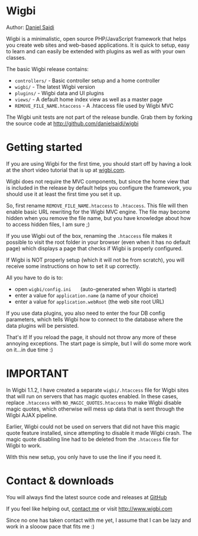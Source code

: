 Wigbi
=====

Author: [Daniel Saidi](daniel.saidi@gmail.com)

Wigbi is a minimalistic, open source PHP/JavaScript framework that helps you create web sites and web-based applications. It is quick to setup, easy to learn and can easily be extended with plugins as well as with your own classes.

The basic Wigbi release contains:

* ``controllers/``  - Basic controller setup and a home controller
* ``wigbi/`` - The latest Wigbi version
* ``plugins/`` - Wigbi data and UI plugins
* ``views/`` - A default home index view as well as a master page
* ``REMOVE_FILE_NAME.htaccess`` - A .htaccess file used by Wigbi MVC

The Wigbi unit tests are not part of the release bundle. Grab them by forking the source code at http://github.com/danielsaidi/wigbi


Getting started
===============

If you are using Wigbi for the first time, you should start off by having a look at the short video tutorial that is up at [wigbi.com](http://wigbi.com).

Wigbi does not require the MVC components, but since the home view that is included in the release by default helps you configure the framework, you should use it at least the first time you set it up.

So, first rename ``REMOVE_FILE_NAME.htaccess`` to ``.htaccess``. This file will then enable basic URL rewriting for the Wigbi MVC engine. The file may become hidden when you remove the file name, but you have knowledge about how to access hidden files, I am sure ;)

If you use Wigbi out of the box, renaming the ``.htaccess`` file makes it possible to visit the root folder in your browser (even when it has no default page) which displays a page that checks if Wigbi is properly configured.

If Wigbi is NOT properly setup (which it will not be from scratch), you will receive some instructions on how to set it up correctly.

All you have to do is to:

* open ``wigbi/config.ini	`` (auto-generated when Wigbi is started)
* enter a value for ``application.name``		(a name of your choice)
* enter a value for ``application.webRoot`` (the web site root URL)

If you use data plugins, you also need to enter the four DB config parameters, which tells Wigbi how to connect to the database where the data plugins will be persisted.   

That's it! If you reload the page, it should not throw any more of these annoying exceptions. The start page is simple, but I will do some more work on it...in due time :)


IMPORTANT
=========

In Wigbi 1.1.2, I have created a separate ``wigbi/.htaccess`` file for Wigbi sites that will run on servers that has magic quotes enabled. In these cases, replace ``.htaccess`` with ``NO_MAGIC_QUOTES.htaccess`` to make Wigbi disable magic quotes, which otherwise will mess up data that is sent through the Wigbi AJAX pipeline.

Earlier, Wigbi could not be used on servers that did not have this magic quote feature installed, since attempting to disable it made Wigbi crash. The magic quote disabling line had to be deleted from the ``.htaccess`` file for Wigbi to work.

With this new setup, you only have to use the line if you need it.


Contact & downloads
===================

You will always find the latest source code and releases at [GitHub](http://github.com/danielsaidi/wigbi)

If you feel like helping out, [contact me](daniel.saidi@gmail.com) or visit http://www.wigbi.com

Since no one has taken contact with me yet, I assume that I can be lazy and work in a slooow pace that fits me :)